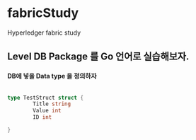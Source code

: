 # fabricStudy
Hyperledger fabric study 

## Level DB Package 를 Go 언어로 실습해보자.

#### DB에 넣을 Data type 을 정의하자 
```go

type TestStruct struct {
        Title string
        Value int
        ID int

}
```
